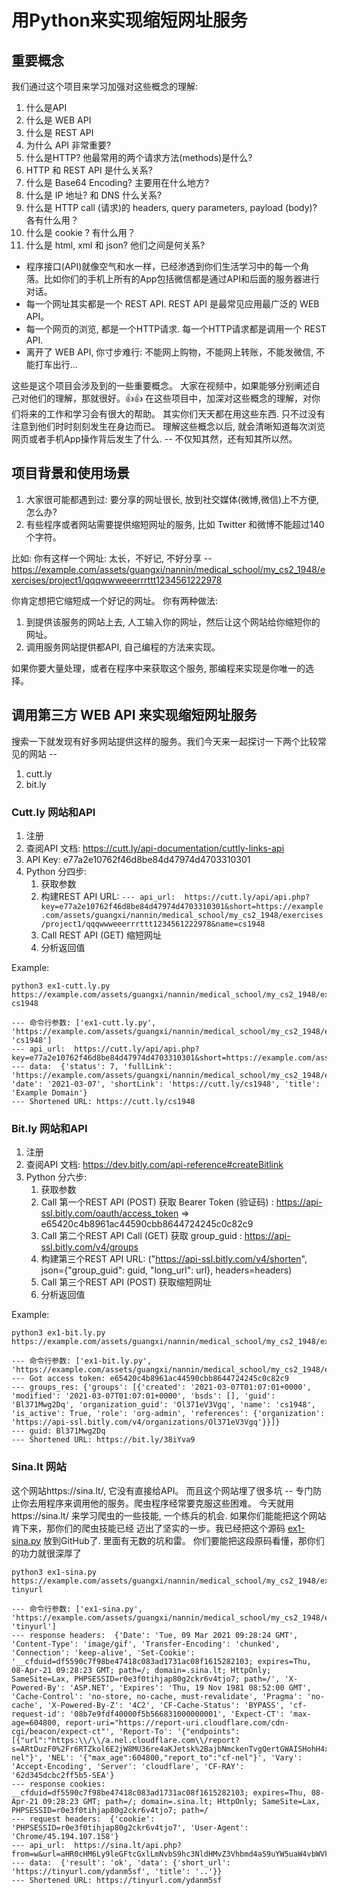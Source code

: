 # 用Python来实现缩短网址服务

## 重要概念

我们通过这个项目来学习加强对这些概念的理解:

1. 什么是API
2. 什么是 WEB API
3. 什么是 REST API
4. 为什么 API 非常重要? 
5. 什么是HTTP? 他最常用的两个请求方法(methods)是什么? 
6. HTTP 和 REST API 是什么关系? 
7. 什么是 Base64 Encoding? 主要用在什么地方?
8. 什么是 IP 地址? 和 DNS 什么关系?
9. 什么是 HTTP call (请求)的 headers, query parameters, payload (body)? 各有什么用？ 
10. 什么是 cookie ? 有什么用？ 
11. 什么是 html, xml 和 json? 他们之间是何关系?
   
* 程序接口(API)就像空气和水一样，已经渗透到你们生活学习中的每一个角落。比如你们的手机上所有的App包括微信都是通过API和后面的服务器进行对话。
* 每一个网址其实都是一个 REST API. REST API 是最常见应用最广泛的 WEB API。 
* 每一个网页的浏览, 都是一个HTTP请求. 每一个HTTP请求都是调用一个 REST API. 
* 离开了 WEB API, 你寸步难行: 不能网上购物，不能网上转账，不能发微信, 不能打车出行...

这些是这个项目会涉及到的一些重要概念。 大家在视频中，如果能够分别阐述自己对他们的理解，那就很好。👍👍
在这些项目中，加深对这些概念的理解，对你们将来的工作和学习会有很大的帮助。 
其实你们天天都在用这些东西. 只不过没有注意到他们时时刻刻发生在身边而已。 理解这些概念以后, 就会清晰知道每次浏览网页或者手机App操作背后发生了什么. 
-- 不仅知其然，还有知其所以然。


## 项目背景和使用场景
1. 大家很可能都遇到过: 要分享的网址很长, 放到社交媒体(微博,微信)上不方便, 怎么办? 
2. 有些程序或者网站需要提供缩短网址的服务, 比如 Twitter 和微博不能超过140个字符。 

比如: 你有这样一个网址: 太长，不好记, 不好分享 --
https://example.com/assets/guangxi/nannin/medical_school/my_cs2_1948/exercises/project1/qqqwwweeerrrttt1234561222978

你肯定想把它缩短成一个好记的网址。
你有两种做法:
1. 到提供该服务的网站上去, 人工输入你的网址，然后让这个网站给你缩短你的网址。 
2. 调用服务网站提供都API, 自己编程的方法来实现。 
   
如果你要大量处理，或者在程序中来获取这个服务, 那编程来实现是你唯一的选择。 


## 调用第三方 WEB API 来实现缩短网址服务

搜索一下就发现有好多网站提供这样的服务。我们今天来一起探讨一下两个比较常见的网站 --
1. cutt.ly
2. bit.ly

### Cutt.ly 网站和API

1. 注册
2. 查阅API 文档: https://cutt.ly/api-documentation/cuttly-links-api
3. API Key: e77a2e10762f46d8be84d47974d4703310301
4. Python 分四步:
   1. 获取参数
   2. 构建REST API URL: `--- api_url:  https://cutt.ly/api/api.php?key=e77a2e10762f46d8be84d47974d4703310301&short=https://example.com/assets/guangxi/nannin/medical_school/my_cs2_1948/exercises/project1/qqqwwweeerrrttt1234561222978&name=cs1948`
   3. Call REST API (GET) 缩短网址
   4. 分析返回值
   
Example:
```
python3 ex1-cutt.ly.py https://example.com/assets/guangxi/nannin/medical_school/my_cs2_1948/exercises/project1/qqqwwweeerrrttt1234561222978 cs1948

--- 命令行参数: ['ex1-cutt.ly.py', 'https://example.com/assets/guangxi/nannin/medical_school/my_cs2_1948/exercises/project1/qqqwwweeerrrttt1234561222978', 'cs1948']
--- api_url:  https://cutt.ly/api/api.php?key=e77a2e10762f46d8be84d47974d4703310301&short=https://example.com/assets/guangxi/nannin/medical_school/my_cs2_1948/exercises/project1/qqqwwweeerrrttt1234561222978&name=cs1948
--- data:  {'status': 7, 'fullLink': 'https://example.com/assets/guangxi/nannin/medical_school/my_cs2_1948/exercises/project1/qqqwwweeerrrttt1234561222978', 'date': '2021-03-07', 'shortLink': 'https://cutt.ly/cs1948', 'title': 'Example Domain'}
--- Shortened URL: https://cutt.ly/cs1948
```

### Bit.ly 网站和API

1. 注册
2. 查阅API 文档: https://dev.bitly.com/api-reference#createBitlink
5. Python 分六步:
   1. 获取参数
   2. Call 第一个REST API (POST) 获取 Bearer Token (验证码) : https://api-ssl.bitly.com/oauth/access_token => e65420c4b8961ac44590cbb8644724245c0c82c9
   3. Call 第二个REST API Call (GET) 获取 group_guid : https://api-ssl.bitly.com/v4/groups
   4. 构建第三个REST API URL: ("https://api-ssl.bitly.com/v4/shorten", json={"group_guid": guid, "long_url": url}, headers=headers)
   5. Call 第三个REST API (POST) 获取缩短网址 
   6. 分析返回值

Example:
```
python3 ex1-bit.ly.py  https://example.com/assets/guangxi/nannin/medical_school/my_cs2_1948/exercises/project1/qqqwwweeerrrttt1234561222978

--- 命令行参数: ['ex1-bit.ly.py', 'https://example.com/assets/guangxi/nannin/medical_school/my_cs2_1948/exercises/project1/qqqwwweeerrrttt1234561222978']
--- Got access token: e65420c4b8961ac44590cbb8644724245c0c82c9
--- groups_res: {'groups': [{'created': '2021-03-07T01:07:01+0000', 'modified': '2021-03-07T01:07:01+0000', 'bsds': [], 'guid': 'Bl371Mwg2Dq', 'organization_guid': 'Ol371eV3Vgq', 'name': 'cs1948', 'is_active': True, 'role': 'org-admin', 'references': {'organization': 'https://api-ssl.bitly.com/v4/organizations/Ol371eV3Vgq'}}]}
--- guid: Bl371Mwg2Dq
--- Shortened URL: https://bit.ly/38iYva9
```

### Sina.lt 网站 

这个网站https://sina.lt/, 它没有直接给API。 而且这个网站埋了很多坑 -- 专门防止你去用程序来调用他的服务。爬虫程序经常要克服这些困难。 今天就用https://sina.lt/ 来学习爬虫的一些技能, 一个练兵的机会. 如果你们能能把这个网站肯下来，那你们的爬虫技能已经 迈出了坚实的一步。我已经把这个源码 [ex1-sina.py](ex1-sina.py) 放到GitHub了. 里面有无数的坑和雷。 你们要能把这段原码看懂，那你们的功力就很深厚了

```
python3 ex1-sina.py https://example.com/assets/guangxi/nannin/medical_school/my_cs2_1948/exercises/project1/qqqwwweeerrrttt1234561222978 tinyurl

--- 命令行参数: ['ex1-sina.py', 'https://example.com/assets/guangxi/nannin/medical_school/my_cs2_1948/exercises/project1/qqqwwweeerrrttt1234561222978', 'tinyurl']
--- response headers:  {'Date': 'Tue, 09 Mar 2021 09:28:24 GMT', 'Content-Type': 'image/gif', 'Transfer-Encoding': 'chunked', 'Connection': 'keep-alive', 'Set-Cookie': '__cfduid=df5590c7f98be47418c083ad1731ac08f1615282103; expires=Thu, 08-Apr-21 09:28:23 GMT; path=/; domain=.sina.lt; HttpOnly; SameSite=Lax, PHPSESSID=r0e3f0tihjap80g2ckr6v4tjo7; path=/', 'X-Powered-By': 'ASP.NET', 'Expires': 'Thu, 19 Nov 1981 08:52:00 GMT', 'Cache-Control': 'no-store, no-cache, must-revalidate', 'Pragma': 'no-cache', 'X-Powered-By-Z': '4C2', 'CF-Cache-Status': 'BYPASS', 'cf-request-id': '08b7e9fdf40000f5b566831000000001', 'Expect-CT': 'max-age=604800, report-uri="https://report-uri.cloudflare.com/cdn-cgi/beacon/expect-ct"', 'Report-To': '{"endpoints":[{"url":"https:\\/\\/a.nel.cloudflare.com\\/report?s=ARtDuzF0%2Fr6RTZkol6E2jW8MU36re4aKJetsk%2BajbNmckenTvgQertGWAISHohH4xceKmb64StI1recmJVX6BYtpzUcfw%2FMn"}],"max_age":604800,"group":"cf-nel"}', 'NEL': '{"max_age":604800,"report_to":"cf-nel"}', 'Vary': 'Accept-Encoding', 'Server': 'cloudflare', 'CF-RAY': '62d345dcbc2ff5b5-SEA'}
--- response cookies:  __cfduid=df5590c7f98be47418c083ad1731ac08f1615282103; expires=Thu, 08-Apr-21 09:28:23 GMT; path=/; domain=.sina.lt; HttpOnly; SameSite=Lax, PHPSESSID=r0e3f0tihjap80g2ckr6v4tjo7; path=/
--- request headers:  {'cookie': 'PHPSESSID=r0e3f0tihjap80g2ckr6v4tjo7', 'User-Agent': 'Chrome/45.194.107.158'}
--- api_url:  https://sina.lt/api.php?from=w&url=aHR0cHM6Ly9leGFtcGxlLmNvbS9hc3NldHMvZ3Vhbmd4aS9uYW5uaW4vbWVkaWNhbF9zY2hvb2wvbXlfY3MyXzE5NDgvZXhlcmNpc2VzL3Byb2plY3QxL3FxcXd3d2VlZXJycnR0dDEyMzQ1NjEyMjI5Nzg=&site=tinyurl
--- data:  {'result': 'ok', 'data': {'short_url': 'https://tinyurl.com/ydanm5sf', 'title': '..'}}
--- Shortened URL: https://tinyurl.com/ydanm5sf
```